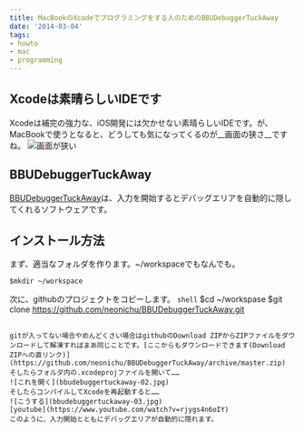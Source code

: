 ```yaml
---
title: MacBookのXcodeでプログラミングをする人のためのBBUDebuggerTuckAway
date: '2014-03-04'
tags:
- howto
- mac
- programming
---
```


## Xcodeは素晴らしいIDEです

Xcodeは補完の強力な、iOS開発には欠かせない素晴らしいIDEです。が、MacBookで使うとなると、どうしても気になってくるのが__画面の狭さ__ですね。
![画面が狭い](bbudebuggertuckaway-01.jpg)

## BBUDebuggerTuckAway

[BBUDebuggerTuckAway](https://github.com/neonichu/BBUDebuggerTuckAway)は、入力を開始するとデバッグエリアを自動的に隠してくれるソフトウェアです。

## インストール方法

まず、適当なフォルダを作ります。~/workspaceでもなんでも。
```shell
$mkdir ~/workspace
```

次に、githubのプロジェクトをコピーします。
```shell```
$cd ~/workspase
$git clone https://github.com/neonichu/BBUDebuggerTuckAway.git
```

gitが入ってない場合やめんどくさい場合はgithubのDownload ZIPからZIPファイルをダウンロードして解凍すればまあ同じことです。[ここからもダウンロードできます(Download ZIPへの直リンク)](https://github.com/neonichu/BBUDebuggerTuckAway/archive/master.zip)
そしたらフォルダ内の.xcodeprojファイルを開いて……
![これを開く](bbudebuggertuckaway-02.jpg)
そしたらコンパイルしてXcodeを再起動すると……
![こうする](bbudebuggertuckaway-03.jpg)
[youtube](https://www.youtube.com/watch?v=rjygs4n6oIY)
このように、入力開始とともにデバッグエリアが自動的に隠れます。
